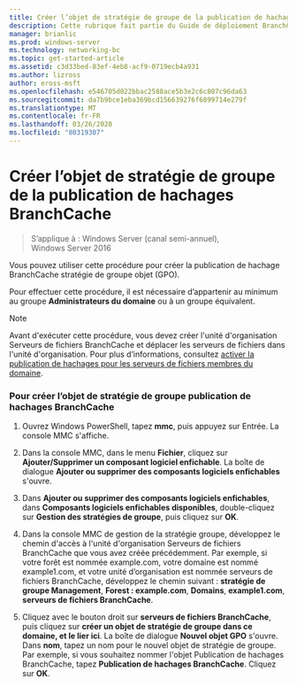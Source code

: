 ```yaml
---
title: Créer l’objet de stratégie de groupe de la publication de hachages BranchCache
description: Cette rubrique fait partie du Guide de déploiement BranchCache pour Windows Server 2016, qui montre comment déployer BranchCache en mode de cache distribué et hébergé pour optimiser l’utilisation de la bande passante WAN dans les filiales.
manager: brianlic
ms.prod: windows-server
ms.technology: networking-bc
ms.topic: get-started-article
ms.assetid: c3d33bed-83ef-4eb8-acf9-0719ecb4a931
ms.author: lizross
author: eross-msft
ms.openlocfilehash: e546705d022bbac2588ace5b3e2c6c807c96da63
ms.sourcegitcommit: da7b9bce1eba369bcd156639276f6899714e279f
ms.translationtype: MT
ms.contentlocale: fr-FR
ms.lasthandoff: 03/26/2020
ms.locfileid: "80319307"
---
```

# <a name="create-the-branchcache-hash-publication-group-policy-object"></a>Créer l’objet de stratégie de groupe de la publication de hachages BranchCache

>S’applique à : Windows Server (canal semi-annuel), Windows Server 2016

Vous pouvez utiliser cette procédure pour créer la publication de hachage BranchCache stratégie de groupe objet (GPO).  
  
Pour effectuer cette procédure, il est nécessaire d’appartenir au minimum au groupe **Administrateurs du domaine** ou à un groupe équivalent.  
  
> [!NOTE]  
> Avant d'exécuter cette procédure, vous devez créer l'unité d'organisation Serveurs de fichiers BranchCache et déplacer les serveurs de fichiers dans l'unité d'organisation. Pour plus d’informations, consultez [activer la publication de hachages pour les serveurs de fichiers membres du domaine](../../branchcache/deploy/Enable-Hash-Publication-for-Domain-Member-File-Servers.md).  
  
### <a name="to-create-the-branchcache-hash-publication-group-policy-object"></a>Pour créer l’objet de stratégie de groupe publication de hachages BranchCache  
  
1.  Ouvrez Windows PowerShell, tapez **mmc**, puis appuyez sur Entrée. La console MMC s'affiche.  
  
2.  Dans la console MMC, dans le menu **Fichier**, cliquez sur **Ajouter/Supprimer un composant logiciel enfichable**. La boîte de dialogue **Ajouter ou supprimer des composants logiciels enfichables** s'ouvre.  
  
3.  Dans **Ajouter ou supprimer des composants logiciels enfichables**, dans **Composants logiciels enfichables disponibles**, double-cliquez sur **Gestion des stratégies de groupe**, puis cliquez sur **OK**.  
  
4.  Dans la console MMC de gestion de la stratégie groupe, développez le chemin d'accès à l'unité d'organisation Serveurs de fichiers BranchCache que vous avez créée précédemment. Par exemple, si votre forêt est nommée example.com, votre domaine est nommé example1.com, et votre unité d’organisation est nommée serveurs de fichiers BranchCache, développez le chemin suivant : **stratégie de groupe Management**, **Forest : example.com**, **Domains**, **example1.com**, **serveurs de fichiers BranchCache**.  
  
5.  Cliquez avec le bouton droit sur **serveurs de fichiers BranchCache**, puis cliquez sur **créer un objet de stratégie de groupe dans ce domaine, et le lier ici**. La boîte de dialogue **Nouvel objet GPO** s'ouvre. Dans **nom**, tapez un nom pour le nouvel objet de stratégie de groupe. Par exemple, si vous souhaitez nommer l'objet Publication de hachages BranchCache, tapez **Publication de hachages BranchCache**. Cliquez sur **OK**.  
  


